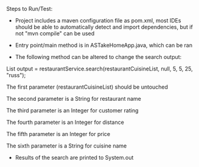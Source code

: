 Steps to Run/Test:

- Project includes a maven configuration file as pom.xml, most IDEs should be able to automatically detect and import
 dependencies, but if not "mvn compile" can be used

- Entry point/main method is in ASTakeHomeApp.java, which can be ran

- The following method can be altered to change the search output:

List<RestaurantCuisine> output =
restaurantService.search(restaurantCuisineList, null, 5, 5, 25, "russ");

The first parameter (restaurantCuisineList) should be untouched

The second parameter is a String for restaurant name

The third parameter is an Integer for customer rating

The fourth parameter is an Integer for distance

The fifth parameter is an Integer for price

The sixth parameter is a String for cuisine name

- Results of the search are printed to System.out

